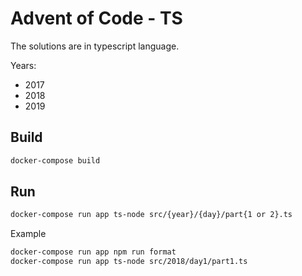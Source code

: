 Advent of Code - TS
===================

The solutions are in typescript language.

Years:
* 2017
* 2018
* 2019

## Build
```bash
docker-compose build
```

## Run
```bash
docker-compose run app ts-node src/{year}/{day}/part{1 or 2}.ts
```
Example
```bash
docker-compose run app npm run format
docker-compose run app ts-node src/2018/day1/part1.ts
```
